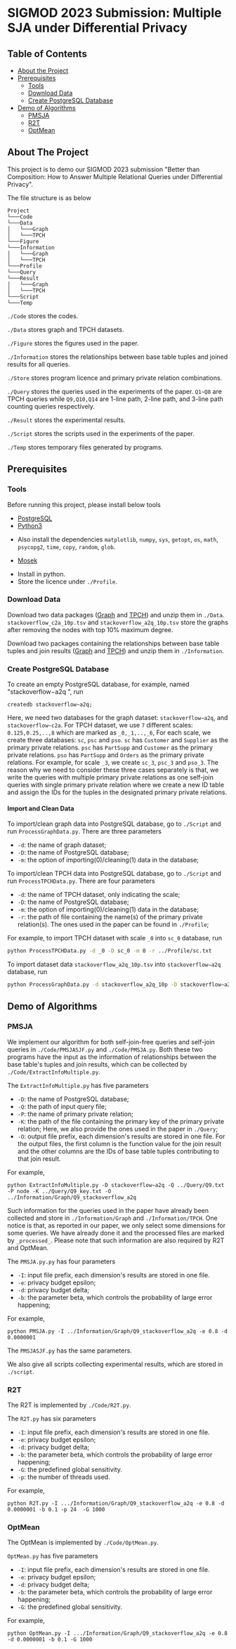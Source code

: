 # SIGMOD 2023 Submission: Multiple SJA under Differential Privacy

## Table of Contents
* [About the Project](#about-the-project)  
* [Prerequisites](#prerequisites)
    * [Tools](#tools)
    * [Download Data](#download-data)
    * [Create PostgreSQL Database](#create-postgresql-database)
* [Demo of Algorithms](#demo-of-algorithms)
	* [PMSJA](#jmsja)
	* [R2T](#r2t)
	* [OptMean](#optmean)
## About The Project
This project is to demo our SIGMOD 2023 submission "Better than Composition: How to Answer Multiple Relational Queries under Differential Privacy".

The file structure is as below
```
Project
└───Code
└───Data
│   └───Graph
│   └───TPCH
└───Figure
└───Information
│   └───Graph
│   └───TPCH
└───Profile
└───Query
└───Result
│   └───Graph
│   └───TPCH
└───Script
└───Temp
```
`./Code` stores the codes.

`./Data` stores graph and TPCH datasets.

`./Figure` stores the figures used in the paper.

`./Information` stores the relationships between base table tuples and joined results for all queries.

`./Store` stores program licence and primary private relation combinations.

`./Query` stores the queries used in the experiments of the paper. `Q1~Q8` are TPCH queries while `Q9,Q10,Q14` are 1-line path, 2-line path, and 3-line path counting queries respectively.

`./Result` stores the experimental results.

`./Script` stores the scripts used in the experiments of the paper.

`./Temp` stores temporary files generated by programs.


## Prerequisites
### Tools
Before running this project, please install below tools
* [PostgreSQL](https://www.postgresql.org/)
* [Python3](https://www.python.org/download/releases/3.0/)
 - Also install the dependencies `matplotlib`, `numpy`, `sys`, `getopt`, `os`, `math`, `psycopg2`, `time`, `copy`, `random`, `glob`.
* [Mosek](https://www.mosek.com/downloads/)
 - Install in python.
 - Store the licence under `./Profile`.
 
### Download Data
Download two data packages ([Graph](https://drive.google.com/file/d/1BgjU0r4ooqXPIrhNHMsUzNdk2QkECf2A/view?usp=sharing) and [TPCH](https://drive.google.com/file/d/1C_Zn9pP32G8GN2z9GeubyeoFL60L5-1U/view?usp=sharing)) and unzip them in `./Data`.
`stackoverflow_c2a_10p.tsv` and `stackoverflow_a2q_10p.tsv` store the graphs after removing the nodes with top 10% maximum degree.

Download two packages containing the relationships between base table tuples and join results ([Graph](https://drive.google.com/file/d/1xpH58__eEKX6d5PjIkGPA5jxoL7L_EWS/view?usp=sharing) and [TPCH](https://drive.google.com/file/d/1NyJmEmIqvajkJGG4PAL306gHb1vfzLJ3/view?usp=sharing)) and unzip them in `./Information`.

### Create PostgreSQL Database
To create an empty PostgreSQL database, for example, named "stackoverflow−a2q ", run
```
createdb stackoverflow−a2q;
```

Here, we need two databases for the graph dataset: `stackoverflow−a2q`, and `stackoverflow−c2a`. For TPCH dataset, we use `7` different scales: `0.125,0.25,..,8` which are marked as `_0,_1,..,_6`, For each scale, we create three databases: `sc`, `psc` and `pso`. `sc` has `Customer` and `Supplier` as the primary private relations. `psc` has `PartSupp` and `Customer` as the primary private relations. `pso` has `PartSupp` and `Orders` as the primary private relations. For example, for scale `_3`, we create `sc_3`, `psc_3` and `pso_3`. The reason why we need to consider these three cases separately is that, we write the queries with multiple primary private relations as one self-join queries with single primary private relation where we create a new ID table and assign the IDs for the tuples in the designated primary private relations.

#### Import and Clean Data
To import/clean graph data into PostgreSQL database, go to `./Script` and run `ProcessGraphData.py`. There are three parameters
 - `-d`: the name of graph dataset;
 - `-D`: the name of PostgreSQL database;
 - `-m`: the option of importing(0)/cleaning(1) data in the database;

To import/clean TPCH data into PostgreSQL database, go to `./Script` and run `ProcessTPCHData.py`. There are four parameters
 - `-d`: the name of TPCH dataset, only indicating the scale;
 - `-D`: the name of PostgreSQL database;
 - `-m`: the option of importing(0)/cleaning(1) data in the database;
 - `-r`: the path of file containing the name(s) of the primary private relation(s). The ones used in the paper can be found in `./Profile`;

For example, to import TPCH dataset with scale `_0` into `sc_0` database, run
```sh
python ProcessTPCHData.py -d _0 -D sc_0 -m 0 -r ../Profile/sc.txt
```

To import dataset  data `stackoverflow_a2q_10p.tsv` into `stackoverflow−a2q` database, run
```sh
python ProcessGraphData.py -d stackoverflow_a2q_10p -D stackoverflow−a2q -m 0
```

## Demo of Algorithms
### PMSJA
We implement our algorithm for both self-join-free queries and self-join queries in `./Code/PMSJASJF.py` and `./Code/PMSJA.py`. Both these two programs have the input as the information of relationships between the base table's tuples and join results, which can be collected by `./Code/ExtractInfoMultiple.py`.

The `ExtractInfoMultiple.py` has five parameters
 - `-D`: the name of PostgreSQL database;
 - `-Q`: the path of input query file;
 - `-P`: the name of primary private relation;
 - `-K`: the path of the file containing the primary key of the primary private relation; Here, we also provide the ones used in the paper in `./Query`;
 - `-O`: output file prefix, each dimension's results are stored in one file.
For the output files, the first column is the function value for the join result and the other columns are the IDs of base table tuples contributing to that join result.

For example,
```
python ExtractInfoMultiple.py -D stackoverflow−a2q -Q ../Query/Q9.txt -P node -K ../Query/Q9_key.txt -O ../Information/Graph/Q9_stackoverflow_a2q
```
Such information for the queries used in the paper have already been collected and store in `./Information/Graph` and `./Information/TPCH`. One notice is that, as reported in our paper, we only select some dimensions for some queries. We have already done it and the processed files are marked by `_processed_`. Please note that such information are also required by R2T and OptMean.

The `PMSJA.py.py` has four parameters
 - `-I`: input file prefix, each dimension's results are stored in one file.
 - `-e`: privacy budget epsilon;
 - `-d`: privacy budget delta;
 - `-b`: the parameter beta, which controls the probability of large error happening;

For example,
 ```
python PMSJA.py -I ../Information/Graph/Q9_stackoverflow_a2q -e 0.8 -d 0.0000001
```
The `PMSJASJF.py` has the same parameters.

We also give all scripts collecting experimental results, which are stored in `./script`.

### R2T
The R2T is implemented by `./Code/R2T.py`.

The `R2T.py` has six parameters
 - `-I`: input file prefix, each dimension's results are stored in one file.
 - `-e`: privacy budget epsilon;
 - `-d`: privacy budget delta;
 - `-b`: the parameter beta, which controls the probability of large error happening;
 - `-G`: the predefined global sensitivity.
 - `-p`: the number of threads used.

For example,
 ```
python R2T.py -I .../Information/Graph/Q9_stackoverflow_a2q -e 0.8 -d 0.0000001 -b 0.1 -p 24  -G 1000
```

### OptMean
The OptMean is implemented by `./Code/OptMean.py`.

`OptMean.py` has five parameters
 - `-I`: input file prefix, each dimension's results are stored in one file.
 - `-e`: privacy budget epsilon;
 - `-d`: privacy budget delta;
 - `-b`: the parameter beta, which controls the probability of large error happening;
 - `-G`: the predefined global sensitivity.

For example,
 ```
python OptMean.py -I .../Information/Graph/Q9_stackoverflow_a2q -e 0.8 -d 0.0000001 -b 0.1 -G 1000
```
